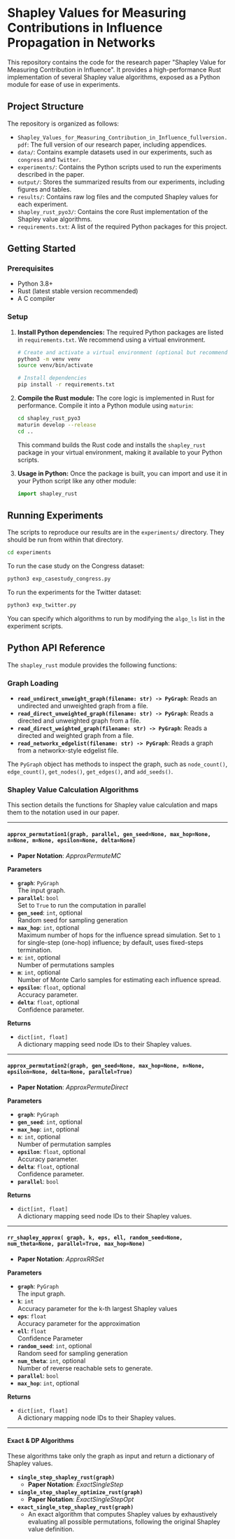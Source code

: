 # Shapley Values for Measuring Contributions in Influence Propagation in Networks

This repository contains the code for the research paper "Shapley Value for Measuring Contribution in Influence". It provides a high-performance Rust implementation of several Shapley value algorithms, exposed as a Python module for ease of use in experiments.

## Project Structure

The repository is organized as follows:

- `Shapley_Values_for_Measuring_Contribution_in_Influence_fullversion.pdf`: The full version of our research paper, including appendices.
- `data/`: Contains example datasets used in our experiments, such as `congress` and `Twitter`.
- `experiments/`: Contains the Python scripts used to run the experiments described in the paper.
- `output/`: Stores the summarized results from our experiments, including figures and tables.
- `results/`: Contains raw log files and the computed Shapley values for each experiment.
- `shapley_rust_pyo3/`: Contains the core Rust implementation of the Shapley value algorithms.
- `requirements.txt`: A list of the required Python packages for this project.

## Getting Started

### Prerequisites

- Python 3.8+
- Rust (latest stable version recommended)
- A C compiler

### Setup

1.  **Install Python dependencies:**
    The required Python packages are listed in `requirements.txt`. We recommend using a virtual environment.
    ```bash
    # Create and activate a virtual environment (optional but recommended)
    python3 -m venv venv
    source venv/bin/activate
    
    # Install dependencies
    pip install -r requirements.txt
    ```

2.  **Compile the Rust module:**
    The core logic is implemented in Rust for performance. Compile it into a Python module using `maturin`:
    ```bash
    cd shapley_rust_pyo3
    maturin develop --release
    cd ..
    ```
    This command builds the Rust code and installs the `shapley_rust` package in your virtual environment, making it available to your Python scripts.
3. **Usage in Python:**
    Once the package is built, you can import and use it in your Python script like any other module:

    ```python
    import shapley_rust
    ```

## Running Experiments

The scripts to reproduce our results are in the `experiments/` directory. They should be run from within that directory.
```bash
cd experiments
```

To run the case study on the Congress dataset:
```bash
python3 exp_casestudy_congress.py
```

To run the experiments for the Twitter dataset:
```bash
python3 exp_twitter.py
```
You can specify which algorithms to run by modifying the `algo_ls` list in the experiment scripts.

## Python API Reference

The `shapley_rust` module provides the following functions:

### Graph Loading
- **`read_undirect_unweight_graph(filename: str) -> PyGraph`**: Reads an undirected and unweighted graph from a file.
- **`read_direct_unweighted_graph(filename: str) -> PyGraph`**: Reads a directed and unweighted graph from a file.
- **`read_direct_weighted_graph(filename: str) -> PyGraph`**: Reads a directed and weighted graph from a file.
- **`read_networkx_edgelist(filename: str) -> PyGraph`**: Reads a graph from a networkx-style edgelist file.

The `PyGraph` object has methods to inspect the graph, such as `node_count()`, `edge_count()`, `get_nodes()`, `get_edges()`, and `add_seeds()`.

### Shapley Value Calculation Algorithms
This section details the functions for Shapley value calculation and maps them to the notation used in our paper.

---
#### `approx_permutation1(graph, parallel, gen_seed=None, max_hop=None, n=None, m=None, epsilon=None, delta=None)`
<!-- ```python
shapley_rust.approx_permutation1(graph, parallel, gen_seed=None, max_hop=None, n=None, m=None, epsilon=None, delta=None, n_jobs=None)
``` -->
- **Paper Notation**: *ApproxPermuteMC*

**Parameters**
- **`graph`**: `PyGraph`  
  The input graph.
- **`parallel`**: `bool`  
  Set to `True` to run the computation in parallel
- **`gen_seed`**: `int`, optional  
  Random seed for sampling generation
- **`max_hop`**: `int`, optional  
  Maximum number of hops for the influence spread simulation. Set to `1` for single-step (one-hop) influence; by default, uses fixed-steps termination.
- **`n`**: `int`, optional  
  Number of permutations samples
- **`m`**: `int`, optional  
  Number of Monte Carlo samples for estimating each influence spread.
- **`epsilon`**: `float`, optional  
  Accuracy parameter.
- **`delta`**: `float`, optional  
  Confidence parameter.

**Returns**
- `dict[int, float]`  
  A dictionary mapping seed node IDs to their Shapley values.

---
#### `approx_permutation2(graph, gen_seed=None, max_hop=None, n=None, epsilon=None, delta=None, parallel=True)`
<!-- ```python
shapley_rust.approx_permutation2(
    graph, 
    gen_seed=None, 
    max_hop=None, 
    n=None, 
    epsilon=None, 
    delta=None, 
    parallel=True
)
``` -->
- **Paper Notation**: *ApproxPermuteDirect*

**Parameters**
- **`graph`**: `PyGraph`  
  <!-- The input graph. -->
- **`gen_seed`**: `int`, optional  
- **`max_hop`**: `int`, optional  
- **`n`**: `int`, optional  
  Number of permutation samples
- **`epsilon`**: `float`, optional  
  Accuracy parameter.
- **`delta`**: `float`, optional  
  Confidence parameter.
- **`parallel`**: `bool`  


**Returns**
- `dict[int, float]`  
  A dictionary mapping seed node IDs to their Shapley values.

---
#### `rr_shapley_approx( graph, k, eps, ell, random_seed=None, num_theta=None, parallel=True, max_hop=None)`
<!-- ```python
shapley_rust.rr_shapley_approx(
    graph, 
    k, 
    eps, 
    ell, 
    random_seed=None, 
    num_theta=None, 
    parallel=True, 
    max_hop=None
)
``` -->
- **Paper Notation**: *ApproxRRSet*

**Parameters**
- **`graph`**: `PyGraph`  
  The input graph.
- **`k`**: `int`  
  Accuracy parameter for the k-th largest Shapley values
- **`eps`**: `float`  
  Accuracy parameter for the approximation
- **`ell`**: `float`  
  Confidence Parameter
- **`random_seed`**: `int`, optional  
  Random seed for sampling generation
- **`num_theta`**: `int`, optional  
  Number of reverse reachable sets to generate.
- **`parallel`**: `bool`  
- **`max_hop`**: `int`, optional  


**Returns**
- `dict[int, float]`  
  A dictionary mapping node IDs to their Shapley values.

---
#### Exact & DP Algorithms
These algorithms take only the graph as input and return a dictionary of Shapley values.

- **`single_step_shapley_rust(graph)`**
  - **Paper Notation**: *ExactSingleStep*
  <!-- - **Description**: An exact algorithm for single-step diffusion models using dynamic programming. -->
- **`single_step_shapley_optimize_rust(graph)`**
  - **Paper Notation**: *ExactSingleStepOpt*
  <!-- - **Description**: An optimized version of the dynamic programming algorithm. -->
- **`exact_single_step_shapley_rust(graph)`**
  - An exact algorithm that computes Shapley values by exhaustively evaluating all possible permutations, following the original Shapley value definition.


